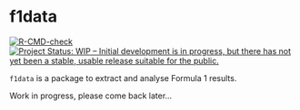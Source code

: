
<!-- README.md is generated from README.Rmd. Please edit that file -->

# f1data

<!-- badges: start -->

[![R-CMD-check](https://github.com/verasls/f1data/workflows/R-CMD-check/badge.svg)](https://github.com/verasls/f1data/actions)
[![Project Status: WIP – Initial development is in progress, but there
has not yet been a stable, usable release suitable for the
public.](https://www.repostatus.org/badges/latest/wip.svg)](https://www.repostatus.org/#wip)
<!-- badges: end -->

`f1data` is a package to extract and analyse Formula 1 results.

Work in progress, please come back later…
